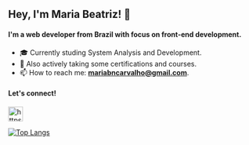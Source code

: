 

<h2 align="left">Hey, I'm Maria Beatriz! 👋</h2> 

<h4 align="left">I'm a web developer from Brazil with focus on front-end development.</h4>

- 🎓 Currently studing System Analysis and Development.
- 🤔 Also actively taking some certifications and courses.
- 📫 How to reach me: **mariabncarvalho@gmail.com**.


<h4 align="left">Let's connect!</h4>
<p align="left">
<a href="https://www.linkedin.com/in/maria-beatriz-carvalho/" target="blank"><img src="https://cdn.jsdelivr.net/gh/devicons/devicon/icons/linkedin/linkedin-original.svg" alt="https://www.linkedin.com/in/maria-beatriz-carvalho/" height="30" width="30" /></a>
<a href="https://www.instagram.com/mariasbeatriz/" target="blank">
  
[![Top Langs](https://github-readme-stats.vercel.app/api/top-langs/?username=beatriznaufel&layout=compact)](https://github.com/beatriznaufel/github-readme-stats)
<!--- <h4 align="left">Languages and Tools:</h4>
<p align="left"> <a href="https://www.w3.org/html/" target="_blank" rel="noreferrer"> <img src="https://raw.githubusercontent.com/devicons/devicon/master/icons/html5/html5-original-wordmark.svg" alt="html5" width="30" height="30"/> </a> <a href="https://developer.mozilla.org/en-US/docs/Web/JavaScript" target="_blank" rel="noreferrer"> <img src="https://raw.githubusercontent.com/devicons/devicon/master/icons/javascript/javascript-original.svg" alt="javascript" width="25" height="25"/> </a> </p> --->
